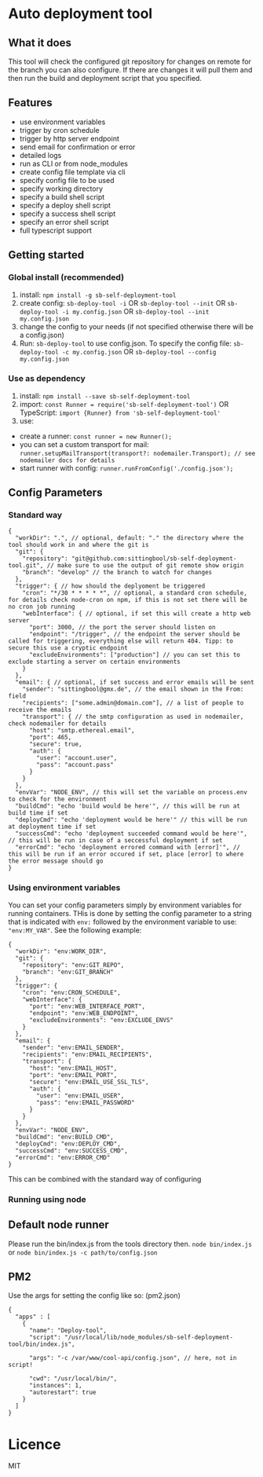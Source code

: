 # Auto deployment tool
## What it does
This tool will check the configured git repository for changes on remote for the branch you can also configure. If there are changes it will pull them and then run the build and deployment script that you specified.

## Features
- use environment variables
- trigger by cron schedule
- trigger by http server endpoint
- send email for confirmation or error
- detailed logs
- run as CLI or from node_modules
- create config file template via cli
- specify config file to be used
- specify working directory
- specify a build shell script
- specify a deploy shell script
- specify a success shell script
- specify an error shell script
- full typescript support

## Getting started
### Global install (recommended)
1. install: `npm install -g sb-self-deployment-tool`
2. create config: `sb-deploy-tool -i` OR `sb-deploy-tool --init` OR `sb-deploy-tool -i my.config.json` OR `sb-deploy-tool --init my.config.json`
3. change the config to your needs (if not specified otherwise there will be a config.json)
4. Run: `sb-deploy-tool` to use config.json. To specify the config file: `sb-deploy-tool -c my.config.json` OR `sb-deploy-tool --config my.config.json`
### Use as dependency
1. install: `npm install --save sb-self-deployment-tool`
2. import: `const Runner = require('sb-self-deployment-tool')` OR TypeScript: `import {Runner} from 'sb-self-deployment-tool'`
3. use:
- create a runner: `const runner = new Runner();`
- you can set a custom transport for mail: `runner.setupMailTransport(transport?: nodemailer.Transport); // see nodemailer docs for details`
- start runner with config: `runner.runFromConfig('./config.json');`
## Config Parameters
### Standard way
```
{
  "workDir": ".", // optional, default: "." the directory where the tool should work in and where the git is
  "git": {
    "repository": "git@github.com:sittingbool/sb-self-deployment-tool.git", // make sure to use the output of git remote show origin
    "branch": "develop" // the branch to watch for changes
  },
  "trigger": { // how should the deplyoment be triggered
    "cron": "*/30 * * * * *", // optional, a standard cron schedule, for details check node-cron on npm, if this is not set there will be no cron job running
    "webInterface": { // optional, if set this will create a http web server
      "port": 3000, // the port the server should listen on
      "endpoint": "/trigger", // the endpoint the server should be called for triggering, everything else will return 404. Tipp: to secure this use a cryptic endpoint
      "excludeEnvironments": ["production"] // you can set this to exclude starting a server on certain environments
    }
  },
  "email": { // optional, if set success and error emails will be sent
    "sender": "sittingbool@gmx.de", // the email shown in the From: field
    "recipients": ["some.admin@domain.com"], // a list of people to receive the emails
    "transport": { // the smtp configuration as used in nodemailer, check nodemailer for details
      "host": "smtp.ethereal.email",
      "port": 465,
      "secure": true,
      "auth": {
        "user": "account.user",
        "pass": "account.pass"
      }
    }
  },
  "envVar": "NODE_ENV", // this will set the variable on process.env to check for the environment
  "buildCmd": "echo 'build would be here'", // this will be run at build time if set
  "deployCmd": "echo 'deployment would be here'" // this will be run at deployment time if set
  "successCmd": "echo 'deployment succeeded command would be here'", // this will be run in case of a seccessful deployment if set
  "errorCmd": "echo 'deployment errored command with [error]'", // this will be run if an error occured if set, place [error] to where the error message should go
}
```
### Using environment variables
You can set your config parameters simply by environment variables for running containers. THis is done by setting the config parameter to a string that is indicated with `env:` followed by the environment variable to use: `"env:MY_VAR"`.
See the following example:
```
{
  "workDir": "env:WORK_DIR",
  "git": {
    "repository": "env:GIT_REPO",
    "branch": "env:GIT_BRANCH"
  },
  "trigger": {
    "cron": "env:CRON_SCHEDULE",
    "webInterface": {
      "port": "env:WEB_INTERFACE_PORT",
      "endpoint": "env:WEB_ENDPOINT",
      "excludeEnvironments": "env:EXCLUDE_ENVS"
    }
  },
  "email": {
    "sender": "env:EMAIL_SENDER",
    "recipients": "env:EMAIL_RECIPIENTS",
    "transport": {
      "host": "env:EMAIL_HOST",
      "port": "env:EMAIL_PORT",
      "secure": "env:EMAIL_USE_SSL_TLS",
      "auth": {
        "user": "env:EMAIL_USER",
        "pass": "env:EMAIL_PASSWORD"
      }
    }
  },
  "envVar": "NODE_ENV",
  "buildCmd": "env:BUILD_CMD",
  "deployCmd": "env:DEPLOY_CMD",
  "successCmd": "env:SUCCESS_CMD",
  "errorCmd": "env:ERROR_CMD"
}
```
This can be combined with the standard way of configuring
### Running using node
## Default node runner
Please run the bin/index.js from the tools directory then. `node bin/index.js` or `node bin/index.js -c path/to/config.json`
## PM2
Use the args for setting the config like so:
(pm2.json)
```
{
  "apps" : [
    {
      "name": "Deploy-tool",
      "script": "/usr/local/lib/node_modules/sb-self-deployment-tool/bin/index.js",
      
      "args": "-c /var/www/cool-api/config.json", // here, not in script!
      
      "cwd": "/usr/local/bin/",
      "instances": 1,
      "autorestart": true
    }
  ]
}
```
# Licence
MIT
